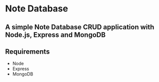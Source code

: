 Note Database
====================
## A simple Note Database CRUD application with Node.js, Express and MongoDB

## Requirements

* Node
* Express
* MongoDB